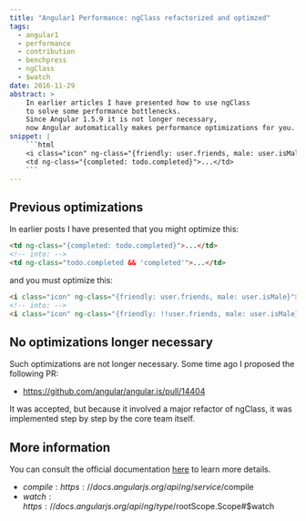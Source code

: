 ```yaml
---
title: "Angular1 Performance: ngClass refactorized and optimzed"
tags:
  - angular1
  - performance
  - contribution
  - benchpress
  - ngClass
  - $watch
date: 2016-11-29
abstract: >
    In earlier articles I have presented how to use ngClass
    to solve some performance bottlenecks. 
    Since Angular 1.5.9 it is not longer necessary,
    now Angular automatically makes performance optimizations for you. 
snippet: |
    ```html
    <i class="icon" ng-class="{friendly: user.friends, male: user.isMale}">...</i>
    <td ng-class="{completed: todo.completed}">...</td>
    ```
---
```



Previous optimizations
----------------------

In earlier posts I have presented that you might optimize this:

```html
<td ng-class="{completed: todo.completed}">...</td>
<!-- into: -->
<td ng-class="todo.completed && 'completed'">...</td>
```

and you must optimize this:

```html
<i class="icon" ng-class="{friendly: user.friends, male: user.isMale}">...</i>
<!-- into: -->
<i class="icon" ng-class="{friendly: !!user.friends, male: user.isMale}">...</i>
```


No optimizations longer necessary
---------------------------------

Such optimizations are not longer necessary.
Some time ago I proposed the following PR:

- https://github.com/angular/angular.js/pull/14404


It was accepted, but because it involved a major refactor
of ngClass, it was implemented step by step by the core team itself.
   



More information
----------------

You can consult the official documentation [here](https://docs.angularjs.org/guide/production#disable-comment-and-css-class-directives)
to learn more details.

- $compile: https://docs.angularjs.org/api/ng/service/$compile
- $watch: https://docs.angularjs.org/api/ng/type/$rootScope.Scope#$watch
